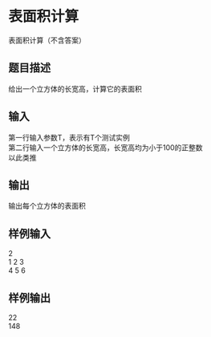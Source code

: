 # 表面积计算  
  
表面积计算（不含答案）  
## 题目描述  
给出一个立方体的长宽高，计算它的表面积  
  
## 输入  
第一行输入参数T，表示有T个测试实例  
第二行输入一个立方体的长宽高，长宽高均为小于100的正整数  
以此类推  
  
## 输出  
输出每个立方体的表面积  
  
## 样例输入  
2  
1 2 3  
4 5 6  
## 样例输出  
22  
148  
  

